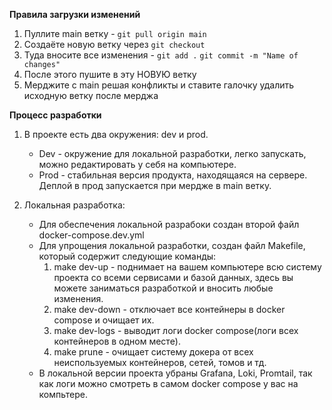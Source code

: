**Правила загрузки изменений**

1. Пуллите main ветку - `git pull origin main`
2. Создаёте новую ветку через `git checkout`
3. Туда вносите все изменения - `git add .` `git commit -m "Name of changes"`
4. После этого пушите в эту НОВУЮ ветку
5. Мерджите с main решая конфликты и ставите галочку удалить исходную ветку после мерджа

**Процесс разработки**

1. В проекте есть два окружения: dev и prod. 
    - Dev - окружение для локальной разработки, легко запускать, можно редактировать у себя на компьютере.
    - Prod - стабильная версия продукта, находящаяся на сервере. Деплой в прод запускается при мердже в main ветку.

2. Локальная разработка:
    - Для обеспечения локальной разрабоки создан второй файл docker-compose.dev.yml
    - Для упрощения локальной разработки, создан файл Makefile, который содержит следующие команды:
        1. make dev-up  -  поднимает на вашем компьютере всю систему проекта со всеми сервисами и базой данных, здесь вы можете заниматься разработкой и вносить любые изменения.
        2. make dev-down  -  отключает все контейнеры в docker compose и очищает их.
        3. make dev-logs  -  выводит логи docker compose(логи всех контейнеров в одном месте).
        4. make prune  -  очищает систему докера от всех неиспользуемых контейнеров, сетей, томов и тд.
    - В локальной версии проекта убраны Grafana, Loki, Promtail, так как логи можно смотреть в самом docker compose у вас на компьтере.